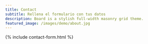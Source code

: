 ```yaml
---
title: Contact
subtitle: Rellena el formulario con tus datos
description: Board is a stylish full-width masonry grid theme.
featured_image: /images/demo/about.jpg
---
```


<script type="text/javascript">
    document.getElementById("header").style.position = 'relative';
</script>
{% include contact-form.html %}
